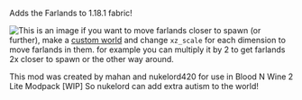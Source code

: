 Adds the Farlands to 1.18.1 fabric!

![This is an image](https://i.imgur.com/7PXUUkn.png)
if you want to move farlands closer to spawn (or further), make a [custom world](https://minecraft.fandom.com/wiki/Custom) and change `xz_scale` for each dimension to move farlands in them.
for example you can multiply it by 2 to get farlands 2x closer to spawn or the other way around.
<br>

This mod was created by mahan and nukelord420 for use in Blood N Wine 2 Lite Modpack [WIP] So nukelord can add extra autism to the world!

